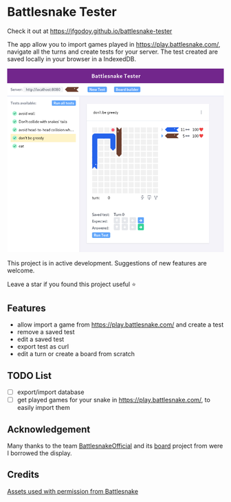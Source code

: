# Battlesnake Tester

Check it out at https://jfgodoy.github.io/battlesnake-tester

The app allow you to import games played in https://play.battlesnake.com/, navigate all the turns and create tests
for your server. The test created are saved locally in your browser in a IndexedDB.

![image](src/assets/screenshot.png)

This project is in active development. Suggestions of new features are welcome.

Leave a star if you found this project useful :star:

## Features

- allow import a game from https://play.battlesnake.com/ and create a test
- remove a saved test
- edit a saved test
- export test as curl
- edit a turn or create a board from scratch

## TODO List

- [ ] export/import database
- [ ] get played games for your snake in https://play.battlesnake.com/, to easily import them

## Acknowledgement

Many thanks to the team [BattlesnakeOfficial](https://github.com/BattlesnakeOfficial) and its [board](https://github.com/BattlesnakeOfficial/board) project from were I borrowed the display.

## Credits

[Assets used with permission from Battlesnake](https://play.battlesnake.com/)
